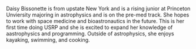 Daisy Bissonette is from upstate New York and is a rising junior at Princeton Unviersity majoring in astrophysics and is on the pre-med track. She hopes to work with space medicine and bioastronautics in the future. This is her first time doing USRP and she is excited to expand her knowledge of aastrophysics and programming. Outside of astrophysics, she enjoys kayaking, swimming, and cooking. 
